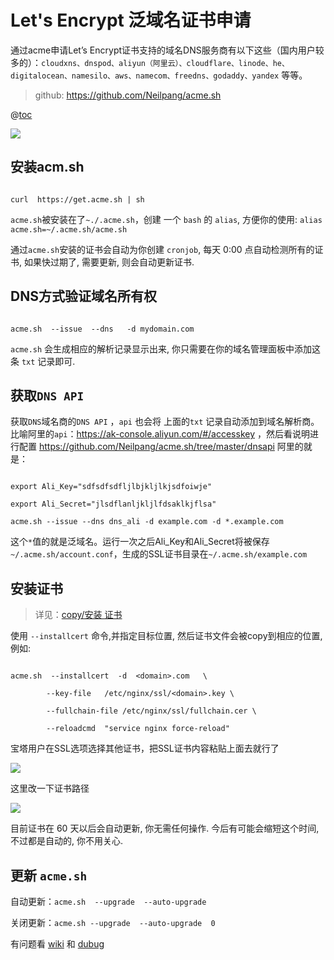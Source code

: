 # Let's Encrypt 泛域名证书申请

通过acme申请Let’s Encrypt证书支持的域名DNS服务商有以下这些（国内用户较多的）：`cloudxns、dnspod、aliyun（阿里云）、cloudflare、linode、he、digitalocean、namesilo、aws、namecom、freedns、godaddy、yandex` 等等。

> github: https://github.com/Neilpang/acme.sh

<!--more-->

@[toc](目录)

![](http://image.creat.kim/picgo/20190314131746.png)

## 安装acm.sh

```shell
curl  https://get.acme.sh | sh
```
`acme.sh`被安装在了`~./.acme.sh`，创建 一个 `bash` 的 `alias`, 方便你的使用: `alias acme.sh=~/.acme.sh/acme.sh`

通过`acme.sh`安装的证书会自动为你创建 `cronjob`, 每天 0:00 点自动检测所有的证书, 如果快过期了, 需要更新, 则会自动更新证书.

## DNS方式验证域名所有权
```shell
acme.sh  --issue  --dns   -d mydomain.com
```
`acme.sh` 会生成相应的解析记录显示出来, 你只需要在你的域名管理面板中添加这条 `txt` 记录即可.

## 获取`DNS API`

获取`DNS`域名商的`DNS API` ，`api` 也会将 上面的`txt` 记录自动添加到域名解析商。比喻阿里的`api`：https://ak-console.aliyun.com/#/accesskey ，然后看说明进行配置 https://github.com/Neilpang/acme.sh/tree/master/dnsapi 阿里的就是：
```shell
export Ali_Key="sdfsdfsdfljlbjkljlkjsdfoiwje"
export Ali_Secret="jlsdflanljkljlfdsaklkjflsa"
acme.sh --issue --dns dns_ali -d example.com -d *.example.com
```
这个`*`值的就是泛域名。运行一次之后Ali_Key和Ali_Secret将被保存`~/.acme.sh/account.conf`，生成的SSL证书目录在`~/.acme.sh/example.com`

## 安装证书

> 详见：[copy/安装 证书](https://github.com/Neilpang/acme.sh/wiki/%E8%AF%B4%E6%98%8E#3-copy%E5%AE%89%E8%A3%85-%E8%AF%81%E4%B9%A6)

使用 `--installcert` 命令,并指定目标位置, 然后证书文件会被copy到相应的位置, 例如:
```shell
acme.sh  --installcert  -d  <domain>.com   \
        --key-file   /etc/nginx/ssl/<domain>.key \
        --fullchain-file /etc/nginx/ssl/fullchain.cer \
        --reloadcmd  "service nginx force-reload"
```
宝塔用户在SSL选项选择其他证书，把SSL证书内容粘贴上面去就行了
![](http://image.creat.kim/picgo/20190314132922.png)
这里改一下证书路径
![](http://image.creat.kim/picgo/20190314132617.png)
目前证书在 60 天以后会自动更新, 你无需任何操作. 今后有可能会缩短这个时间, 不过都是自动的, 你不用关心.

## 更新 `acme.sh`

自动更新：`acme.sh  --upgrade  --auto-upgrade`
关闭更新：`acme.sh --upgrade  --auto-upgrade  0`

有问题看 [wiki](https://github.com/Neilpang/acme.sh/wiki) 和 [dubug](https://github.com/Neilpang/acme.sh/wiki/How-to-debug-acme.sh)
